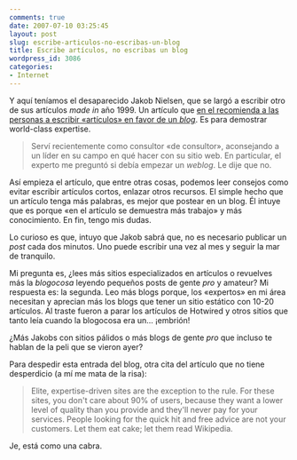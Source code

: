```yaml
---
comments: true
date: 2007-07-10 03:25:45
layout: post
slug: escribe-articulos-no-escribas-un-blog
title: Escribe artículos, no escribas un blog
wordpress_id: 3086
categories:
- Internet
---
```


Y aquí teníamos el desaparecido Jakob Nielsen, que se largó a escribir otro de sus artículos _made in_ año 1999. Un artículo que [en el recomienda a las personas a escribir «artículos» en favor de un _blog_](http://www.useit.com/alertbox/articles-not-blogs.html). Es para demostrar world-class expertise.





> Serví recientemente como consultor «de consultor», aconsejando a un líder en su campo en qué hacer con su sitio web. En particular, el experto me preguntó si debía empezar un _weblog_. Le dije que no.


	


Así empieza el artículo, que entre otras cosas, podemos leer consejos como evitar escribir artículos cortos, enlazar otros recursos. El simple hecho que un artículo tenga más palabras, es mejor que postear en un blog. Él intuye que es porque «en el artículo se demuestra más trabajo» y más conocimiento. En fin, tengo mis dudas.





Lo curioso es que, intuyo que Jakob sabrá que, no es necesario publicar un _post_ cada dos minutos. Uno puede escribir una vez al mes y seguir la mar de tranquilo.





Mi pregunta es, ¿lees más sitios especializados en artículos o revuelves más la _blogocosa_ leyendo pequeños posts de gente _pro_ y amateur? Mi respuesta es: la segunda. Leo más blogs porque, los «expertos» en mi área necesitan y aprecian más los blogs que tener un sitio estático con 10-20 artículos. Al traste fueron a parar los artículos de Hotwired y otros sitios que tanto leía cuando la blogocosa era un… ¡embrión!





¿Más Jakobs con sitios pálidos o más blogs de gente _pro_ que incluso te hablan de la peli que se vieron ayer?





Para despedir esta entrada del blog, otra cita del artículo que no tiene desperdicio (a mí me mata de la risa):





> Elite, expertise-driven sites are the exception to the rule. For these sites, you don't care about 90% of users, because they want a lower level of quality than you provide and they'll never pay for your services. People looking for the quick hit and free advice are not your customers. Let them eat cake; let them read Wikipedia.





Je, está como una cabra.
